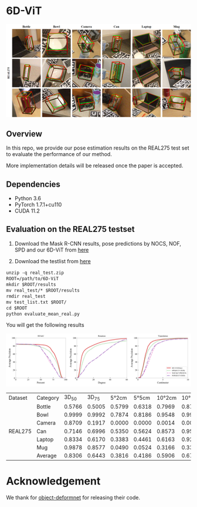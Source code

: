 # 6D-ViT

![teaser](demo/fig_visualization_real.png)




## Overview

In this repo, we provide our pose estimation results on the REAL275 test set to evaluate the performance of our method.

More implementation details will be released once the paper is accepted.





## Dependencies

* Python 3.6
* PyTorch 1.7.1+cu110
* CUDA 11.2



## Evaluation on the REAL275 testset


1. Download the Mask R-CNN results,  pose predictions by NOCS, NOF, SPD and our 6D-ViT from [here](https://drive.google.com/drive/folders/1nfELPlLWQwbGd4U5rC-l6wll7dkE4DEL)

2. Download the testlist from [here](https://drive.google.com/drive/folders/1nfELPlLWQwbGd4U5rC-l6wll7dkE4DEL)


```
unzip -q real_test.zip
ROOT=/path/to/6D-ViT
mkdir $ROOT/results
mv real_test/* $ROOT/results
rmdir real_test
mv test_list.txt $ROOT/
cd $ROOT
python evaluate_mean_real.py
```


You will get the following results


![teaser](demo/mAP_real_test.png)








<table>
    <tr>
        <td>Dataset</td> 
        <td>Category</td> 
        <td>3D<sub>50</sub></td>
        <td>3D<sub>75</sub></td> 
        <td>5°2cm</td> 
        <td>5°5cm</td> 
        <td>10°2cm</td> 
        <td>10°5cm</td> 
        <td>10°10cm</td> 
   </tr>
    <tr>
        <td rowspan="7">REAL275</td>    
        <td >Bottle</td>  
        <td >0.5766</td>  
        <td >0.5005</td>  
        <td >0.5799</td> 
        <td >0.6318</td> 
        <td >0.7969</td> 
        <td >0.8703</td> 
        <td >0.9752</td> 
    </tr>
    <tr>
        <td >Bowl</td>  
        <td >0.9999</td>  
        <td >0.9992</td>  
        <td >0.7874</td>  
        <td >0.8186</td>  
        <td >0.9548</td>  
        <td >0.9914</td>  
        <td >0.9914</td>  
    </tr>
    <tr>
        <td >Camera</td> 
        <td >0.8709</td>  
        <td >0.1917</td>  
        <td >0.0000</td>  
        <td >0.0000</td>  
        <td >0.0014</td>  
        <td >0.0019</td>  
        <td >0.0019</td>  
    </tr>
    <tr>
        <td >Can</td>  
        <td >0.7146</td>  
        <td >0.6996</td>  
        <td >0.5350</td>  
        <td >0.5624</td>  
        <td >0.8573</td>  
        <td >0.9551</td>  
        <td >0.9555</td>  
    </tr>
    <tr>
        <td >Laptop</td>  
        <td >0.8334</td>  
        <td >0.6170</td>  
        <td >0.3383</td>  
        <td >0.4461</td>  
        <td >0.6163</td>  
        <td >0.9217</td>  
        <td >0.9361</td>  
    </tr>
    <tr>
        <td >Mug</td>  
        <td >0.9878</td>  
        <td >0.8577</td>  
        <td >0.0490</td>  
        <td >0.0524</td>  
        <td >0.3166</td>  
        <td >0.3333</td>  
        <td >0.3333</td>  
    </tr>
    <tr>
        <td >Average</td>  
        <td >0.8306</td>  
        <td >0.6443</td>  
        <td >0.3816</td>  
        <td >0.4186</td>  
        <td >0.5906</td>  
        <td >0.6789</td>  
        <td >0.6989</td>  
    </tr>
</table>








# Acknowledgement

We thank for [object-deformnet](https://github.com/mentian/object-deformnet) for releasing their code.
